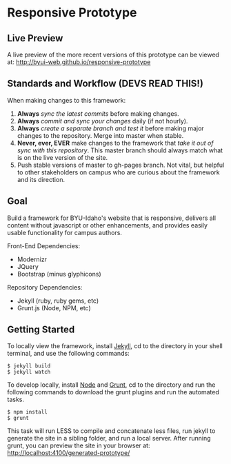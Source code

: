 Responsive Prototype
====================

## Live Preview ##

A live preview of the more recent versions of this prototype can be viewed at: <http://byui-web.github.io/responsive-prototype>

## Standards and Workflow (DEVS READ THIS!) ##
When making changes to this framework:

1. **Always** _sync the latest commits_ before making changes.
2. **Always** _commit and sync your changes_ daily (if not hourly).
3. **Always** _create a separate branch and test it_ before making major changes to the repository. Merge into master when stable.
4. **Never, ever, EVER** make changes to the framework that _take it out of sync with this repository_. This master branch should always match what is on the live version of the site.
5. Push stable versions of master to gh-pages branch. Not vital, but helpful to other stakeholders on campus who are curious about the framework and its direction.

## Goal ##

Build a framework for BYU-Idaho's website that is responsive, delivers all content without javascript or other enhancements, and provides easily usable functionality for campus authors.

Front-End Dependencies:
* Modernizr
* JQuery
* Bootstrap (minus glyphicons)

Repository Dependencies:
* Jekyll (ruby, ruby gems, etc)
* Grunt.js (Node, NPM, etc)

## Getting Started ##

To locally view the framework, install [Jekyll](http://jekyllrb.com/), cd to the directory in your shell terminal, and use the following commands:
```
$ jekyll build
$ jekyll watch
```
    
To develop locally, install [Node](http://nodejs.org/download/) and [Grunt](http://gruntjs.com/getting-started), cd to the directory and run the following commands to download the grunt plugins and run the automated tasks.
```
$ npm install
$ grunt
```

This task will run LESS to compile and concatenate less files, run jekyll to generate the site in a sibling folder, and run a local server. After running grunt, you can preview the site in your browser at: <http://localhost:4100/generated-prototype/>
